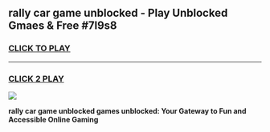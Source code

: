 
## rally car game unblocked - Play Unblocked Gmaes & Free #7l9s8
<h3>
<a href="https://news.freeplayer.one?title=rally_car_game_unblocked&ref=26F">CLICK TO PLAY</a></h3>
<hr>

<h3>
<a href="https://news.freeplayer.one?title=rally_car_game_unblocked&ref=26F">CLICK 2 PLAY</a>
  
</h3>

<a href="https://news.freeplayer.one?title=rally_car_game_unblocked&ref=26F/"><img src="https://clearcache.store/games.png"></a>


**rally car game unblocked games unblocked: Your Gateway to Fun and Accessible Online Gaming**
